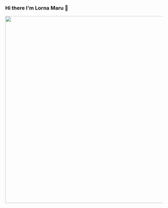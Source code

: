 ### Hi there I'm Lorna Maru 👋

<div align="center">
  <img src = "https://media.giphy.com/media/UcQSokPVOjz1eBX9G2/giphy.gif" width="600" height= "600"
 </div>

<!--
**lornamaru/lornamaru** is a ✨ _special_ ✨ repository because its `README.md` (this file) appears on your GitHub profile.

Here are some ideas to get you started:

- 🔭 I’m currently working on ...
- 🌱 I’m currently learning ...
- 👯 I’m looking to collaborate on ...
- 🤔 I’m looking for help with ...
- 💬 Ask me about ...
- 📫 How to reach me: ...
- 😄 Pronouns: ...
- ⚡ Fun fact: ...
-->

